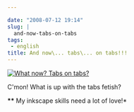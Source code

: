 ```yaml
---

date: "2008-07-12 19:14"
slug: |
  and-now-tabs-on-tabs
tags:
 - english
title: And now\... tabs\... on tabs!!!
---
```


[![What now? Tabs on
tabs?](http://farm4.static.flickr.com/3271/2661157451_c52eefcb27_o.png)](http://www.flickr.com/photos/ogmaciel/2661157451/)

C'mon! What is up with the tabs fetish?

**\*\*** My inkscape skills need a lot of love!\*
